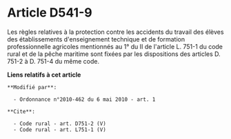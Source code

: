 # Article D541-9

Les règles relatives à la protection contre les accidents du travail des élèves des établissements d'enseignement technique
et de formation professionnelle agricoles mentionnés au 1° du II de l'article L. 751-1 du code rural et de la pêche maritime
sont fixées par les dispositions des articles D. 751-2 à D. 751-4 du même code.

**Liens relatifs à cet article**

	**Modifié par**:

	  - Ordonnance n°2010-462 du 6 mai 2010 - art. 1

	**Cite**:

	  - Code rural - art. D751-2 (V)
	  - Code rural - art. L751-1 (V)

